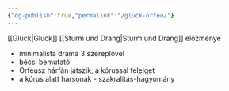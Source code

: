 ```yaml
---
{"dg-publish":true,"permalink":"/gluck-orfeo/"}
---
```


[[Gluck\|Gluck]]
[[Sturm und Drang\|Sturm und Drang]] előzménye

- minimalista dráma 3 szereplővel
- bécsi bemutató
- Orfeusz hárfán játszik, a kórussal felelget
- a kórus alatt harsonák - szakralitás-hagyomány